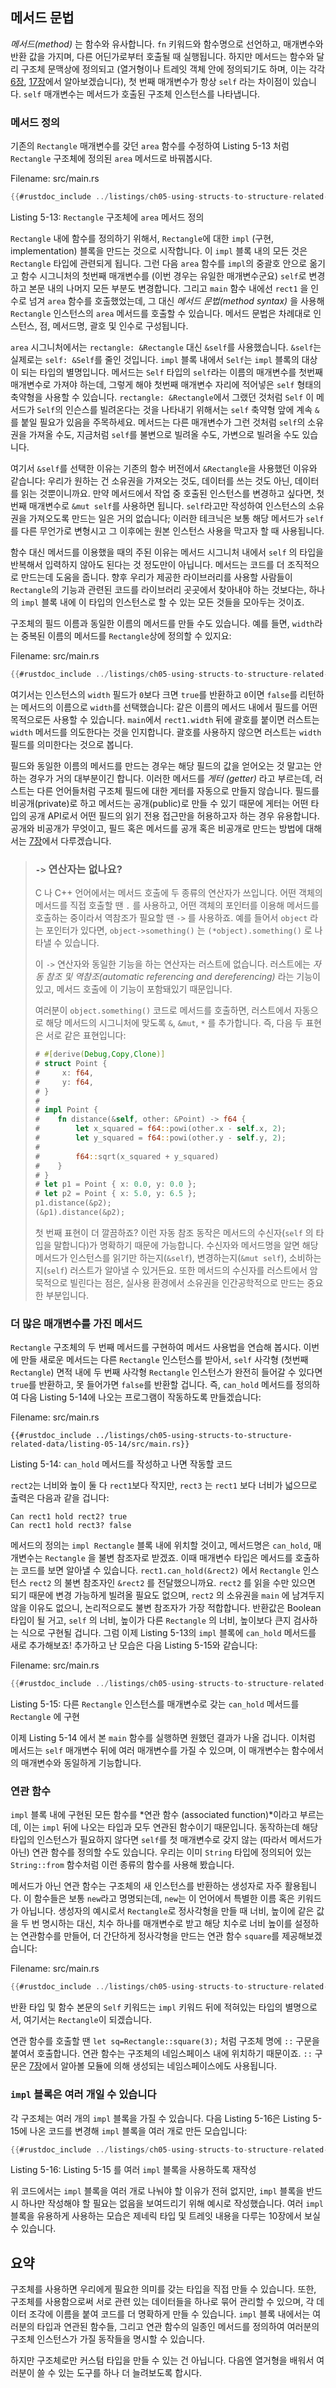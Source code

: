 ## 메서드 문법

*메서드(method)* 는 함수와 유사합니다.
`fn` 키워드와 함수명으로 선언하고, 매개변수와 반환 값을 가지며,
다른 어딘가로부터 호출될 때 실행됩니다.
하지만 메서드는 함수와 달리 구조체 문맥상에 정의되고 (열거형이나
트레잇 객체 안에 정의되기도 하며, 이는 각각 [6장][enums]<!-- ignore -->,
[17장][trait-objects]<!-- ignore -->에서 알아보겠습니다),
첫 번째 매개변수가 항상 `self` 라는 차이점이 있습니다.
`self` 매개변수는 메서드가 호출된 구조체 인스턴스를 나타냅니다.

### 메서드 정의

기존의 `Rectangle` 매개변수를 갖던 `area` 함수를 수정하여
Listing 5-13 처럼 `Rectangle` 구조체에 정의된
`area` 메서드로 바꿔봅시다.

<span class="filename">Filename: src/main.rs</span>

```rust
{{#rustdoc_include ../listings/ch05-using-structs-to-structure-related-data/listing-05-13/src/main.rs}}
```

<span class="caption">Listing 5-13: `Rectangle` 구조체에
`area` 메서드 정의</span>

`Rectangle` 내에 함수를 정의하기 위해서, `Rectangle`에 대한 `impl`
(구현, implementation) 블록을 만드는 것으로 시작합니다. 이 `impl` 블록 내의
모든 것은 `Rectangle` 타입에 관련되게 됩니다. 그런 다음 `area` 함수를 `impl`의
중괄호 안으로 옮기고 함수 시그니처의 첫번째 매개변수를 (이번 경우는 유일한
매개변수군요) `self`로 변경하고 본문 내의 나머지 모든 부분도 변경합니다. 
그리고 `main` 함수 내에선 `rect1` 을 인수로 넘겨 `area` 함수를 호출했었는데,
그 대신 *메서드 문법(method syntax)* 을 사용해 `Rectangle` 인스턴스의 `area`
메서드를 호출할 수 있습니다. 메서드 문법은 차례대로 인스턴스, 점,
메서드명, 괄호 및 인수로 구성됩니다.

`area` 시그니처에서는 `rectangle: &Rectangle` 대신 `&self`를 사용했습니다.
`&self`는 실제로는 `self: &Self`를 줄인 것입니다. `impl` 블록 내에서
`Self`는 `impl` 블록의 대상이 되는 타입의 별명입니다. 메서드는
`Self` 타입의 `self`라는 이름의 매개변수를 첫번째 매개변수로 가져야
하는데, 그렇게 해야 첫번째 매개변수 자리에 적어넣은 `self` 형태의 축약형을
사용할 수 있습니다. `rectangle: &Rectangle`에서 그랬던 것처럼 `Self` 이 메서드가
`Self`의 인슨스를 빌려온다는 것을 나타내기 위해서는 `self` 축약형 앞에 계속
`&`를 붙일 필요가 있음을 주목하세요. 메서드는 다른 매개변수가 그런 것처럼
`self`의 소유권을 가져올 수도, 지금처럼 `self`를 불변으로 빌려올 수도,
가변으로 빌려올 수도 있습니다.

여기서 `&self`를 선택한 이유는 기존의 함수 버전에서 `&Rectangle`을
사용했던 이유와 같습니다: 우리가 원하는 건 소유권을 가져오는 것도,
데이터를 쓰는 것도 아닌, 데이터를 읽는 것뿐이니까요. 만약 메서드에서
작업 중 호출된 인스턴스를 변경하고 싶다면, 첫번째 매개변수로
`&mut self`를 사용하면 됩니다. `self`라고만 작성하여 인스턴스의 소유권을
가져오도록 만드는 일은 거의 없습니다; 이러한 테크닉은 보통 해당 메서드가
`self`를 다른 무언가로 변형시고 그 이후에는 원본 인스턴스 사용을 막고자
할 때 사용됩니다.

함수 대신 메서드를 이용했을 때의 주된 이유는 메서드 시그니처 내에서
`self` 의 타입을 반복해서 입력하지 않아도 된다는 것 정도만이 아닙니다.
메서드는 코드를 더 조직적으로 만드는데 도움을 줍니다. 향후 우리가 제공한
라이브러리를 사용할 사람들이 `Rectangle`의 기능과 관련된 코드를 라이브러리
곳곳에서 찾아내야 하는 것보다는, 하나의 `impl` 블록 내에 이 타입의 인스턴스로
할 수 있는 모든 것들을 모아두는 것이죠.

구조체의 필드 이름과 동일한 이름의 메서드를 만들 수도 있습니다.
예를 들면, `width`라는 중복된 이름의 메서드를 `Rectangle`상에 정의할 수
있지요:

<span class="filename">Filename: src/main.rs</span>

```rust
{{#rustdoc_include ../listings/ch05-using-structs-to-structure-related-data/no-listing-06-method-field-interaction/src/main.rs:here}}
```

여기서는 인스턴스의 `width` 필드가 `0`보다 크면 `true`를 반환하고
`0`이면 `false`를 리턴하는 메서드의 이름으로 `width`를 선택했습니다:
같은 이름의 메서드 내에서 필드를 어떤 목적으로든 사용할 수 있습니다.
`main`에서 `rect1.width` 뒤에 괄호를 붙이면 러스트는 `width` 메서드를
의도한다는 것을 인지합니다. 괄호를 사용하지 않으면 러스트는 `width` 필드를
의미한다는 것으로 봅니다.

필드와 동일한 이름의 메서드를 만드는 경우는 해당 필드의 값을 얻어오는 것
말고는 안하는 경우가 거의 대부분이긴 합니다. 이러한 메서드를
*게터 (getter)* 라고 부르는데, 러스트는 다른 언어들처럼 구조체 필드에 대한
게터를 자동으로 만들지 않습니다. 필드를 비공개(private)로 하고 메서드는
공개(public)로 만들 수 있기 때문에 게터는 어떤 타입의 공개 API로서 어떤
필드의 읽기 전용 접근만을 허용하고자 하는 경우 유용합니다. 공개와 비공개가
무엇이고, 필드 혹은 메서드를 공개 혹은 비공개로 만드는 방법에 대해서는
[7장][public]<!-- ignore -->에서 다루겠습니다.

> ### `->` 연산자는 없나요?
>
> C 나 C++ 언어에서는 메서드 호출에 두 종류의 연산자가 쓰입니다.
> 어떤 객체의 메서드를 직접 호출할 땐 `.` 를 사용하고,
> 어떤 객체의 포인터를 이용해 메서드를 호출하는 중이라서 역참조가 필요할 땐 `->` 를 사용하죠.
> 예를 들어서 `object` 라는 포인터가 있다면,
> `object->something()` 는 `(*object).something()` 로 나타낼 수 있습니다.
>
> 이 `->` 연산자와 동일한 기능을 하는 연산자는 러스트에 없습니다.
> 러스트에는 *자동 참조 및 역참조(automatic referencing and dereferencing)* 라는 기능이 있고,
> 메서드 호출에 이 기능이 포함돼있기 때문입니다.
>
> 여러분이 `object.something()` 코드로 메서드를 호출하면,
> 러스트에서 자동으로 해당 메서드의 시그니처에 맞도록 `&`, `&mut`, `*` 를 추가합니다.
> 즉, 다음 두 표현은 서로 같은 표현입니다:
>
> <!-- CAN'T EXTRACT SEE BUG https://github.com/rust-lang/mdBook/issues/1127 -->
> ```rust
> # #[derive(Debug,Copy,Clone)]
> # struct Point {
> #     x: f64,
> #     y: f64,
> # }
> #
> # impl Point {
> #    fn distance(&self, other: &Point) -> f64 {
> #        let x_squared = f64::powi(other.x - self.x, 2);
> #        let y_squared = f64::powi(other.y - self.y, 2);
> #
> #        f64::sqrt(x_squared + y_squared)
> #    }
> # }
> # let p1 = Point { x: 0.0, y: 0.0 };
> # let p2 = Point { x: 5.0, y: 6.5 };
> p1.distance(&p2);
> (&p1).distance(&p2);
> ```
>
> 첫 번째 표현이 더 깔끔하죠?
> 이런 자동 참조 동작은 메서드의 수신자(`self` 의 타입을 말합니다)가 명확하기 때문에 가능합니다.
> 수신자와 메서드명을 알면 해당 메서드가 인스턴스를 읽기만 하는지(`&self`),
> 변경하는지(`&mut self`), 소비하는지(`self`) 러스트가 알아낼 수 있거든요.
> 또한 메서드의 수신자를 러스트에서 암묵적으로 빌린다는 점은,
> 실사용 환경에서 소유권을 인간공학적으로 만드는 중요한 부분입니다.

### 더 많은 매개변수를 가진 메서드

`Rectangle` 구조체의 두 번째 메서드를 구현하여 메서드 사용법을 연습해 봅시다.
이번에 만들 새로운 메서드는 다른 `Rectangle` 인스턴스를 받아서,
`self` 사각형 (첫번째 `Rectangle`) 면적 내에 두 번째 사각형 `Rectangle`
인스턴스가 완전히 들어갈 수 있다면 `true`를 반환하고, 못 들어가면 `false`를
반환할 겁니다. 즉, `can_hold` 메서드를 정의하여 다음 Listing 5-14에 나오는
프로그램이 작동하도록 만들겠습니다:

<span class="filename">Filename: src/main.rs</span>

```rust,ignore
{{#rustdoc_include ../listings/ch05-using-structs-to-structure-related-data/listing-05-14/src/main.rs}}
```

<span class="caption">Listing 5-14: `can_hold` 메서드를 작성하고 나면
작동할 코드</span>

`rect2`는 너비와 높이 둘 다 `rect1`보다 작지만,
`rect3` 는 `rect1` 보다 너비가 넓으므로
출력은 다음과 같을 겁니다:

```text
Can rect1 hold rect2? true
Can rect1 hold rect3? false
```

메서드의 정의는 `impl Rectangle` 블록 내에 위치할 것이고,
메서드명은 `can_hold`, 매개변수는 `Rectangle` 을 불변 참조자로 받겠죠.
이때 매개변수 타입은 메서드를 호출하는 코드를 보면 알아낼 수 있습니다.
`rect1.can_hold(&rect2)` 에서 `Rectangle` 인스턴스
`rect2` 의 불변 참조자인 `&rect2` 를 전달했으니까요.
`rect2` 를 읽을 수만 있으면 되기 때문에
변경 가능하게 빌려올 필요도 없으며,
`rect2` 의 소유권을 `main` 에 남겨두지 않을 이유도 없으니,
논리적으로도 불변 참조자가 가장 적합합니다.
반환값은 Boolean 타입이 될 거고, `self` 의 너비, 높이가
다른 `Rectangle` 의 너비, 높이보다 큰지 검사하는 식으로 구현될 겁니다.
그럼 이제 Listing 5-13의 `impl` 블록에 `can_hold` 메서드를 새로 추가해보죠!
추가하고 난 모습은 다음 Listing 5-15와 같습니다:

<span class="filename">Filename: src/main.rs</span>

```rust
{{#rustdoc_include ../listings/ch05-using-structs-to-structure-related-data/listing-05-15/src/main.rs:here}}
```

<span class="caption">Listing 5-15: 다른 `Rectangle` 인스턴스를
매개변수로 갖는 `can_hold` 메서드를 `Rectangle` 에 구현</span>

이제 Listing 5-14 에서 본
`main` 함수를 실행하면 원했던 결과가 나올 겁니다.
이처럼 메서드는 `self` 매개변수 뒤에 여러 매개변수를 가질 수 있으며,
이 매개변수는 함수에서의 매개변수와 동일하게 기능합니다.

### 연관 함수

`impl` 블록 내에 구현된 모든 함수를 *연관 함수 (associated function)*이라고
부르는데, 이는 `impl` 뒤에 나오는 타입과 모두 연관된 함수이기 때문입니다.
동작하는데 해당 타입의 인스턴스가 필요하지 않다면 `self`를 첫 매개변수로
갖지 않는 (따라서 메서드가 아닌) 연관 함수를 정의할 수도 있습니다.
우리는 이미 `String` 타입에 정의되어 있는 `String::from` 함수처럼 이런
종류의 함수를 사용해 봤습니다.

메서드가 아닌 연관 함수는 구조체의 새 인스턴스를 반환하는 생성자로
자주 활용됩니다. 이 함수들은 보통 `new`라고 명명되는데, `new`는
이 언어에서 특별한 이름 혹은 키워드가 아닙니다. 생성자의 예시로서
`Rectangle`로 정사각형을 만들 때 너비, 높이에 같은 값을 두 번 명시하는 대신,
치수 하나를 매개변수로 받고 해당 치수로 너비 높이를 설정하는 연관함수를 만들어,
더 간단하게 정사각형을 만드는 연관 함수 `square`를
제공해보겠습니다:

<span class="filename">Filename: src/main.rs</span>

```rust
{{#rustdoc_include ../listings/ch05-using-structs-to-structure-related-data/no-listing-03-associated-functions/src/main.rs:here}}
```

반환 타입 및 함수 본문의 `Self` 키워드는 `impl` 키워드
뒤에 적혀있는 타입의 별명으로서, 여기서는 `Rectangle`이
되겠습니다.

연관 함수를 호출할 땐
`let sq=Rectangle::square(3);` 처럼 구조체 명에 `::` 구문을 붙여서 호출합니다.
연관 함수는 구조체의 네임스페이스 내에 위치하기 때문이죠.
`::` 구문은 [7장][modules]<!-- ignore -->에서 알아볼 모듈에 의해 생성되는
네임스페이스에도 사용됩니다.

### `impl` 블록은 여러 개일 수 있습니다

각 구조체는 여러 개의 `impl` 블록을 가질 수 있습니다.
다음 Listing 5-16은 Listing 5-15에 나온 코드를 변경해
`impl` 블록을 여러 개로 만든 모습입니다:

```rust
{{#rustdoc_include ../listings/ch05-using-structs-to-structure-related-data/listing-05-16/src/main.rs:here}}
```

<span class="caption">Listing 5-16: Listing 5-15 를 여러 `impl`
블록을 사용하도록 재작성</span>

위 코드에서는 `impl` 블록을 여러 개로 나눠야 할 이유가 전혀 없지만,
`impl` 블록을 반드시 하나만 작성해야 할 필요는 없음을 보여드리기 위해 예시로 작성했습니다.
여러 `impl` 블록을 유용하게 사용하는 모습은 제네릭 타입 및 트레잇 내용을 다루는 10장에서 보실 수 있습니다.

## 요약

구조체를 사용하면 우리에게 필요한 의미를 갖는 타입을 직접 만들 수 있습니다.
또한, 구조체를 사용함으로써 서로 관련 있는 데이터들을 하나로 묶어 관리할 수
있으며, 각 데이터 조각에 이름을 붙여 코드를 더 명확하게 만들 수 있습니다.
`impl` 블록 내에서는 여러분의 타입과 연관된 함수들, 그리고 연관 함수의
일종인 메서드를 정의하여 여러분의 구조체 인스턴스가 가질 동작들을 명시할 수
있습니다.

하지만 구조체로만 커스텀 타입을 만들 수 있는 건 아닙니다.
다음엔 열거형을 배워서 여러분이 쓸 수 있는 도구를 하나 더 늘려보도록 합시다.

[enums]: ch06-00-enums.html
[trait-objects]: ch17-02-trait-objects.md
[public]: ch07-03-paths-for-referring-to-an-item-in-the-module-tree.html#exposing-paths-with-the-pub-keyword
[modules]: ch07-02-defining-modules-to-control-scope-and-privacy.html
